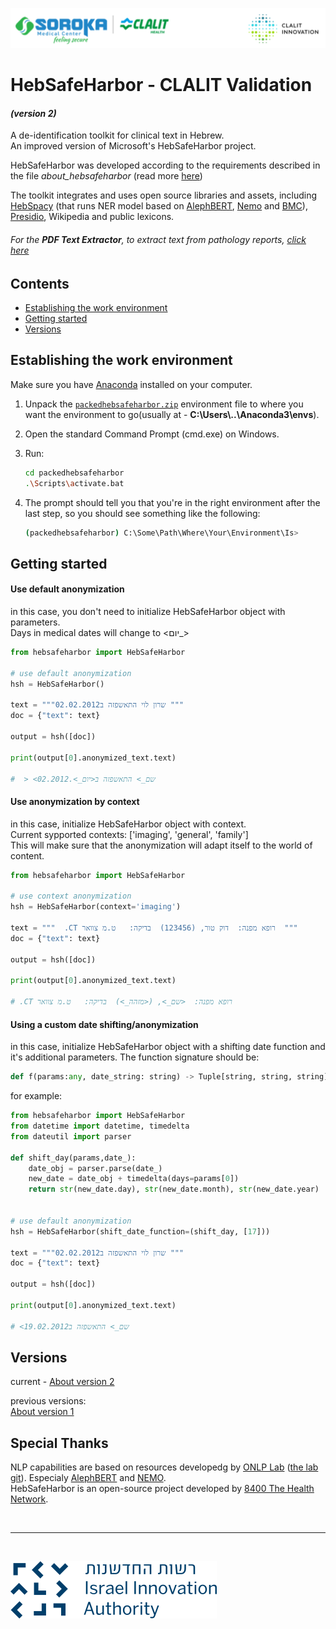 ![alt text](./docs/images/header_logo.png)

# HebSafeHarbor - CLALIT Validation  
#### ***(version 2)***  
  
  
A de-identification toolkit for clinical text in Hebrew.  
An improved version of Microsoft's HebSafeHarbor project.


HebSafeHarbor was developed according to the requirements described in the file *about_hebsafeharbor* (read more [here](docs/about_hebsafeharbor.docx))

The toolkit integrates and uses open source libraries and assets, including [HebSpacy](https://github.com/8400TheHealthNetwork/HebSpacy) (that runs NER model based on [AlephBERT](https://arxiv.org/pdf/2104.04052.pdf), [Nemo](https://github.com/OnlpLab/NEMO-Corpus) and [BMC](https://www.cs.bgu.ac.il/~elhadad/nlpproj/naama/)), [Presidio](https://microsoft.github.io/presidio/), Wikipedia and public lexicons.  

###### For the **PDF Text Extractor**, to extract text from pathology reports, [click here](https://github.com/ChenMordehai/PDF_Text_Extractor)

## Contents
 - [Establishing the work environment](#establishing-the-work-environment) 
 - [Getting started](#getting-started) 
 - [Versions](#versions)



## Establishing the work environment

Make sure you have [Anaconda](https://www.anaconda.com/download) installed on your computer.

1. Unpack the [`packedhebsafeharbor.zip`](https://drive.google.com/file/d/1MgS-4eo4_HP_wup58ud3JdA82sZ0bFCv/view?usp=sharing) environment file to where you want the environment to go(usually at - **C:\Users\\..\Anaconda3\envs**).
2. Open the standard Command Prompt (cmd.exe) on Windows.
3. Run:

    ``` sh
   cd packedhebsafeharbor
   .\Scripts\activate.bat
   ```

4. The prompt should tell you that you're in the right environment after the last step, so you should see something like the following:
    ``` sh
   (packedhebsafeharbor) C:\Some\Path\Where\Your\Environment\Is>
   ```


## Getting started

#### Use default anonymization
in this case, you don't need to initialize HebSafeHarbor object with parameters.  
Days in medical dates will change to  <יום_>  
```python
from hebsafeharbor import HebSafeHarbor

# use default anonymization
hsh = HebSafeHarbor()

text = """שרון לוי התאשפזה ב02.02.2012 """
doc = {"text": text}

output = hsh([doc])

print(output[0].anonymized_text.text)

#  > <שם_> התאשפזה ב<יום_>.02.2012
```  

#### Use anonymization by context
in this case, initialize HebSafeHarbor object with context.  
Current sypported contexts: ['imaging', 'general', 'family']  
This will make sure that the anonymization will adapt itself to the world of content.
```python
from hebsafeharbor import HebSafeHarbor

# use context anonymization
hsh = HebSafeHarbor(context='imaging')

text = """  .CT רופא מפנה:  דוק טור, (123456)  בדיקה:   ט.מ צוואר  """
doc = {"text": text}

output = hsh([doc])

print(output[0].anonymized_text.text)

# .CT רופא מפנה:  <שם_>, (<מזהה_>)  בדיקה:   ט.מ צוואר  
```

#### Using a custom date shifting/anonymization
in this case, initialize HebSafeHarbor object with a shifting date function and it's additional parameters.
The function signature should be:
```python
def f(params:any, date_string: string) -> Tuple[string, string, string]:
```  
for example:

```python
from hebsafeharbor import HebSafeHarbor
from datetime import datetime, timedelta
from dateutil import parser

def shift_day(params,date_):
    date_obj = parser.parse(date_)
    new_date = date_obj + timedelta(days=params[0])
    return str(new_date.day), str(new_date.month), str(new_date.year)
    

# use default anonymization
hsh = HebSafeHarbor(shift_date_function=(shift_day, [17]))

text = """שרון לוי התאשפזה ב02.02.2012 """
doc = {"text": text}

output = hsh([doc])

print(output[0].anonymized_text.text)

# <שם_> התאשפזה ב19.02.2012
```
## Versions  
current - [About version 2](docs/AboutVersion2.md)  

previous versions:  
[About version 1](docs/AboutVersion1.md)

## Special Thanks
NLP capabilities are based on resources developedg by [ONLP Lab](https://nlp.biu.ac.il/~rtsarfaty/onlp) ([the lab git](https://github.com/OnlpLab)).
Especialy [AlephBERT](https://github.com/OnlpLab/AlephBERT) and [NEMO](https://github.com/OnlpLab/NEMO).  
HebSafeHarbor is an open-source project developed by [8400 The Health Network](https://www.8400thn.org/).  

<br />  

-----

<br />
   
![alt text](./docs/images/Israel_Innovation_Authority.svg.png)
